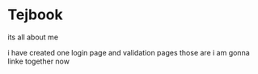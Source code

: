 # Tejbook
its all about me

i have created one login page and validation pages
those are i am gonna linke together now
